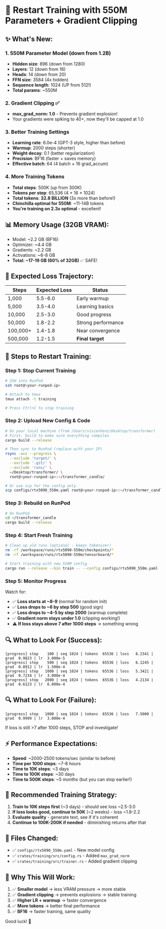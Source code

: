 # 🚀 Restart Training with 550M Parameters + Gradient Clipping

## ✨ What's New:

### 1. **550M Parameter Model** (down from 1.2B)
- **Hidden size**: 896 (down from 1280)
- **Layers**: 12 (down from 16)
- **Heads**: 14 (down from 20)
- **FFN size**: 3584 (4x hidden)
- **Sequence length**: 1024 (UP from 512!)
- **Total params**: ~550M

### 2. **Gradient Clipping** ✅
- **max_grad_norm: 1.0** - Prevents gradient explosion!
- Your gradients were spiking to 40+, now they'll be capped at 1.0

### 3. **Better Training Settings**
- **Learning rate**: 6.0e-4 (GPT-3 style, higher than before)
- **Warmup**: 2000 steps (shorter)
- **Weight decay**: 0.1 (better regularization)
- **Precision**: BF16 (faster + saves memory)
- **Effective batch**: 64 (4 batch × 16 grad_accum)

### 4. **More Training Tokens**
- **Total steps**: 500K (up from 300K)
- **Tokens per step**: 65,536 (4 × 16 × 1024)
- **Total tokens**: **32.8 BILLION** (3x more than before!)
- **Chinchilla optimal for 550M**: ~11-14B tokens
- **You're training on 2.3x optimal** - excellent!

## 📊 Memory Usage (32GB VRAM):
- Model: ~2.2 GB (BF16)
- Optimizer: ~4.4 GB
- Gradients: ~2.2 GB
- Activations: ~6-8 GB
- **Total: ~17-19 GB (60% of 32GB)** ✅ SAFE!

## 🎯 Expected Loss Trajectory:

| Steps | Expected Loss | Status |
|-------|--------------|--------|
| 1,000 | 5.5-6.0 | Early warmup |
| 5,000 | 3.5-4.0 | Learning basics |
| 10,000 | 2.5-3.0 | Good progress |
| 50,000 | 1.8-2.2 | Strong performance |
| 100,000+ | 1.4-1.8 | Near convergence |
| 500,000 | 1.2-1.5 | **Final target** |

## 🚀 Steps to Restart Training:

### Step 1: Stop Current Training
```bash
# SSH into RunPod
ssh root@<your-runpod-ip>

# Attach to tmux
tmux attach -t training

# Press Ctrl+C to stop training
```

### Step 2: Upload New Config & Code
```bash
# On your local machine (from /Users/vivienhenz/Desktop/transformer)
# First, build to make sure everything compiles
cargo build --release

# Then sync to RunPod (replace with your IP)
rsync -avz --progress \
  --exclude 'target/' \
  --exclude '.git/' \
  --exclude 'runs/' \
  ~/Desktop/transformer/ \
  root@<your-runpod-ip>:~/transformer_candle/

# Or use scp for the config only
scp configs/rtx5090_550m.yaml root@<your-runpod-ip>:~/transformer_candle/configs/
```

### Step 3: Rebuild on RunPod
```bash
# On RunPod
cd ~/transformer_candle
cargo build --release
```

### Step 4: Start Fresh Training
```bash
# Clean up old runs (optional - keeps tokenizer)
rm -rf /workspace/runs/rtx5090-550m/checkpoints/*
rm -rf /workspace/runs/rtx5090-550m/tensorboard/*

# Start training with new 550M config
cargo run --release --bin train -- --config configs/rtx5090_550m.yaml
```

### Step 5: Monitor Progress
Watch for:
- ✅ **Loss starts at ~8-9** (normal for random init)
- ✅ **Loss drops to ~6 by step 500** (good sign)
- ✅ **Loss drops to ~4-5 by step 2000** (warmup complete)
- ✅ **Gradient norm stays under 1.0** (clipping working!)
- ⚠️ **If loss stays above 7 after 1000 steps** → something wrong

## 🔍 What to Look For (Success):
```
[progress] step    100 | seq 1024 | tokens  65536 | loss   8.2341 | grad  0.9823 | lr  3.000e-5
[progress] step    500 | seq 1024 | tokens  65536 | loss   6.1245 | grad  0.8912 | lr  1.500e-4
[progress] step   1000 | seq 1024 | tokens  65536 | loss   5.3421 | grad  0.7234 | lr  3.000e-4
[progress] step   2000 | seq 1024 | tokens  65536 | loss   4.2134 | grad  0.6123 | lr  6.000e-4
```

## 🔍 What to Look For (Failure):
```
[progress] step   1000 | seq 1024 | tokens  65536 | loss   7.5000 | grad  0.9999 | lr  3.000e-4
```
If loss is still >7 after 1000 steps, STOP and investigate!

## ⚡ Performance Expectations:
- **Speed**: ~2000-2500 tokens/sec (similar to before)
- **Time per 1000 steps**: ~7-8 hours
- **Time to 10K steps**: ~3 days
- **Time to 100K steps**: ~30 days
- **Time to 500K steps**: ~5 months (but you can stop earlier!)

## 🎯 Recommended Training Strategy:
1. **Train to 10K steps first** (~3 days) - should see loss ~2.5-3.0
2. **If loss looks good, continue to 50K** (~2 weeks) - loss ~1.8-2.2
3. **Evaluate quality** - generate text, see if it's coherent
4. **Continue to 100K-200K if needed** - diminishing returns after that

## 📁 Files Changed:
- ✅ `configs/rtx5090_550m.yaml` - New model config
- ✅ `crates/training/src/config.rs` - Added `max_grad_norm`
- ✅ `crates/training/src/trainer.rs` - Added gradient clipping

## 🎉 Why This Will Work:
1. ✅ **Smaller model** → less VRAM pressure → more stable
2. ✅ **Gradient clipping** → prevents explosions → stable training
3. ✅ **Higher LR + warmup** → faster convergence
4. ✅ **More tokens** → better final performance
5. ✅ **BF16** → faster training, same quality

Good luck! 🚀

